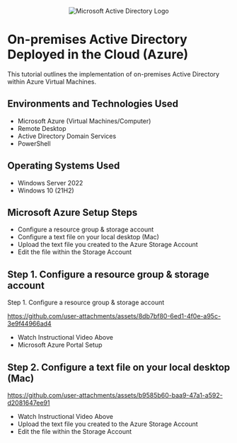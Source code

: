 <p align="center">
<img src="https://i.imgur.com/pU5A58S.png" alt="Microsoft Active Directory Logo"/>
</p>

<h1>On-premises Active Directory Deployed in the Cloud (Azure)</h1>
This tutorial outlines the implementation of on-premises Active Directory within Azure Virtual Machines.<br />



<h2>Environments and Technologies Used</h2>

- Microsoft Azure (Virtual Machines/Computer)
- Remote Desktop
- Active Directory Domain Services
- PowerShell

<h2>Operating Systems Used </h2>

- Windows Server 2022
- Windows 10 (21H2)

<h2>Microsoft Azure Setup Steps</h2>

- Configure a resource group & storage account
- Configure a text file on your local desktop (Mac)
- Upload the text file you created to the Azure Storage Account
- Edit the file within the Storage Account

<h2>Step 1. Configure a resource group & storage account</h2>

 Step 1. Configure a resource group & storage account
 

https://github.com/user-attachments/assets/8db7bf80-6ed1-4f0e-a95c-3e9f44966ad4

- Watch Instructional Video Above
- Microsoft Azure Portal Setup



<h2>Step 2. Configure a text file on your local desktop (Mac)</h2>


https://github.com/user-attachments/assets/b9585b60-baa9-47a1-a592-d2081647ee91

- Watch Instructional Video Above
- Upload the text file you created to the Azure Storage Account
- Edit the file within the Storage Account

